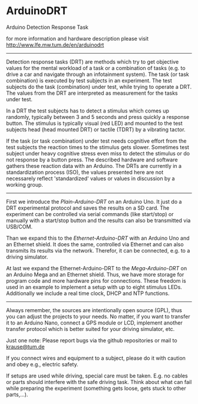 ArduinoDRT
==========

Arduino Detection Response Task

for more information and hardware description please visit http://www.lfe.mw.tum.de/en/arduinodrt

----------

Detection response tasks (DRT) are methods which try to get objective values for the mental workload of a task or a combination of tasks (e.g. to drive a car and navigate through an infotainment system). The task (or task combination) is executed by test subjects in an experiment. The test subjects do the task (combination) under test, while trying to operate a DRT. The values from the DRT are interpreted as measurement for the tasks under test.

In a DRT the test subjects has to detect a stimulus which comes up randomly, typically between 3 and 5 seconds and press quickly a response button. The stimulus is typically visual (red LED) and mounted to the test subjects head (head mounted DRT) or tactile (TDRT) by a vibrating tactor.

If the task (or task combination) under test needs cognitive effort from the test subjects the reaction times to the stimulus gets slower. Sometimes test subject under heavy cognitive stress even miss to detect the stimulus or do not response by a button press. The described hardware and software gathers these reaction data with an Arduino.
The DRTs are currently in a standardization process (ISO), the values presented here are not necessarely reflect 'standardized' values or values in discussion by a working group.

----------

First we introduce the *Plain-Arduino-DRT* on an Arduino Uno. It just do a DRT experimental protocol and saves the results on a SD card. The experiment can be controlled via serial commands (like start/stop) or manually with a start/stop button and the results can also be transmitted via USB/COM.

Than we expand this to the *Ethernet-Arduino-DRT* with an Arduino Uno and an Ethernet shield. It does the same, controlled via Ethernet and can also transmits its results via the network. Therefor, it can be connected, e.g. to a driving simulator.

At last we expand the Ethernet-Arduino-DRT to the *Mega-Arduino-DRT* on an Arduino Mega and an Ethernet shield. Thus, we have more storage for program code and more hardware pins for connections. These freedom is used in an example to implement a setup with up to eight stimulus LEDs. Additionally we include a real time clock, DHCP and NTP functions.

----------

Always remember, the sources are intentionally open source (GPL), thus you can adjust the projects to your needs. No matter, if you want to transfer it to an Arduino Nano, connect a GPS module or LCD, implement another transfer protocol which is better suited for your driving simulator, etc.

Just one note: Please report bugs via the github repositories or mail to krause@tum.de

If you connect wires and equipment to a subject, please do it with caution and obey e.g., electric safety.

If setups are used while driving, special care must be taken. E.g. no cables or parts should interfere with the safe driving task. Think about what can fail while preparing the experiment (something gets loose, gets stuck to other parts,...).
